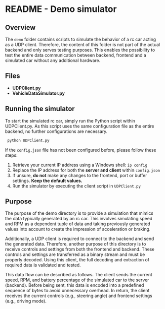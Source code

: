 # README - Demo simulator

## Overview

The `demo` folder contains scripts to simulate the behavior of a rc car acting as a UDP client. Therefore, the
content of this folder is not part of the actual backend and only serves testing purposes. This enables the possibility 
to test the entire data communication between backend, frontend and a simulated car without any additional hardware.

## Files

- **UDPClient.py**
- **VehicleDataSimulator.py**

## Running the simulator

To start the simulated rc car, simply run the Python script within UDPClient.py. As this script uses the same configuration file as the entire backend, no further configurations are necessary.
```sh
 python UDPClient.py
 ```

If the `config.json` file has not been configured before, please follow these steps:

1. Retrieve your current IP address using a Windows shell: `ip config`
2. Replace the IP address for both the **server and client** within `config.json`
3. If unsure, **do not** make any changes to the frontend, port or buffer settings. **Keep the default values.**
4. Run the simulator by executing the client script in `UDPClient.py`

## Purpose

The purpose of the demo directory is to provide a simulation that mimics the data typically generated by an rc car. This involves simulating speed and RPM as a dependent tuple of data and taking previously generated values into account to create the impression of acceleration or braking.

Additionally, a UDP client is required to connect to the backend and send the generated data. Therefore, another purpose of this directory is to receive controls and settings from both the frontend and backend. These controls and settings are transferred as a binary stream and must be properly decoded. Using this client, the full decoding and extraction of required data is validated and tested.

This data flow can be described as follows. The client sends the current speed, RPM, and battery percentage of the simulated car to the server (backend). Before being sent, this data is encoded into a predefined sequence of bytes to avoid unnecessary overhead. In return, the client receives the current controls (e.g., steering angle) and frontend settings (e.g., driving mode).